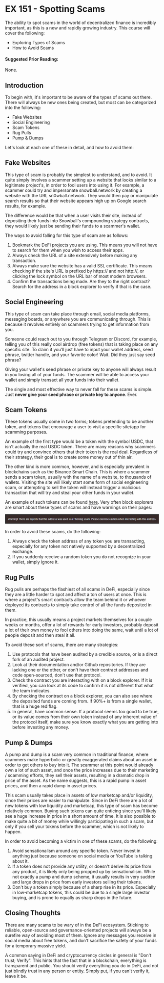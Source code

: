# EX 151 - Spotting Scams

The ability to spot scams in the world of decentralized finance is incredibly important, as this is a new and rapidly growing industry. This course will cover the following:

* Exploring Types of Scams
* How to Avoid Scams

#### Suggested Prior Reading:

None.

## Introduction

To begin with, it's important to be aware of the types of scams out there. There will always be new ones being created, but most can be categorized into the following:

* Fake Websites
* Social Engineering
* Scam Tokens
* Rug Pulls
* Pump & Dumps

Let's look at each one of these in detail, and how to avoid them:

## Fake Websites

This type of scam is probably the simplest to understand, and to avoid. It quite simply involves a scammer setting up a website that looks similar to a legitimate project's, in order to fool users into using it. For example, a scammer could try and impersonate snowball.network by creating a website with the URL sn0wball.network. They would then pay or manipulate search results so that their website appears high up on Google search results, for example.

The difference would be that when a user visits their site, instead of depositing their funds into Snowball's compounding strategy contracts, they would likely just be sending their funds to a scammer's wallet.

The ways to avoid falling for this type of scam are as follows:

1. Bookmark the DeFi projects you are using. This means you will not have to search for them when you wish to access their apps.
2. Always check the URL of a site extensively before making any transaction.
3. Always make sure the website has a valid SSL certificate. This means checking if the site's URL is prefixed by https:// and not http://, or clicking the lock symbol on the URL bar of most modern browsers.
4. Confirm the transactions being made. Are they to the right contract? Search for the address in a block explorer to verify if that is the case.

## Social Engineering

This type of scam can take place through email, social media platforms, messaging boards, or anywhere you are communicating through. This is because it revolves entirely on scammers trying to get information from you.

Someone could reach out to you through Telegram or Discord, for example, telling you of this really cool airdrop (free tokens) that is taking place on any specific site. To claim it you'll just have to input your wallet address, seed phrase, twitter handle, and your favorite color! Wait. Did they just say seed phrase?

Giving your wallet's seed phrase or private key to anyone will always result in you losing all of your funds. The scammer will be able to access your wallet and simply transact all your funds into their wallet.

The single and most effective way to never fall for these scams is simple. Just **never give your seed phrase or private key to anyone**. Ever.

## Scam Tokens

These tokens usually come in two forms; tokens pretending to be another token, and tokens that encourage a user to visit a specific site/app for scamming purposes.

An example of the first type would be a token with the symbol USDC, that isn't actually the real USDC token. There are many reasons why scammers could try and convince others that their token is the real deal. Regardless of their strategy, their goal is to create some money out of thin air.

The other kind is more common, however, and is especially prevalent in blockchains such as the Binance Smart Chain. This is where a scammer sends a scam token, usually with the name of a website, to thousands of wallets. Visiting the site will likely start some form of social engineering scam, or attempting to sell the token will instead trigger a malicious transaction that will try and steal your other funds in your wallet.

An example of such tokens can be found [here](https://bscscan.com/address/0x0df62d2cd80591798721ddc93001afe868c367ff). Very often block explorers are smart about these types of scams and have warnings on their pages:

![Warning on bscscan.com (BSC's block explorer)](<../../.gitbook/assets/image (15) (1).png>)

In order to avoid these scams, do the following:

1. Always check the token address of any token you are transacting, especially for any token not natively supported by a decentralized exchange.
2. If you suddenly receive a random token you do not recognize in your wallet, simply ignore it.

## Rug Pulls

Rug pulls are perhaps the flashiest of all scams in DeFi, especially since they are a little harder to spot and affect a ton of users at once. This is where a project's smart contracts allow the team behind it or whoever deployed its contracts to simply take control of all the funds deposited in them.

In practice, this usually means a project markets themselves for a couple weeks or months, offer a lot of rewards for early investors, probably deposit a lot of their own money to fool others into doing the same, wait until a lot of people deposit and then steal it all.

To avoid these sort of scams, there are many strategies:

1. Use protocols that have been audited by a credible source, or is a direct fork of an audited project.
2. Look at their documentation and/or Github repositories. If they are lacking one or the other, or don't have their contract addresses and code open-sourced, don't use that protocol.
3. Check the contract you are interacting with on a block explorer. If it is verified, you can look at its code to confirm it is not different that what the team indicates.
4. By checking the contract on a block explorer, you can also see where the deposited funds are coming from. If 90%+ is from a single wallet, that is a huge red flag.
5. In general, have common sense. If a protocol seems too good to be true, or its value comes from their own token instead of any inherent value of the protocol itself, make sure you know exactly what you are getting into before investing any money.

## Pump & Dumps

A pump and dump is a scam very common in traditional finance, where scammers make hyperbolic or greatly exaggerated claims about an asset in order to get others to buy into it. The scammer at this point would already own a lot of such asset, and once the price increases due to their marketing / scamming efforts, they sell their assets, resulting in a dramatic drop in price of the asset. As the name suggests, this is a rapid pump in asset prices, and then a rapid dump in asset prices.

This scam usually takes place in assets of low marketcap and/or liquidity, since their prices are easier to manipulate. Since in DeFi there are a lot of new tokens with low liquidity and marketcap, this type of scam has become relatively common. Buying such tokens can quite enticing since you'll likely see a huge increase in price in a short amount of time. It is also possible to make quite a bit of money while willingly participating in such a scam, but only if you sell your tokens before the scammer, which is not likely to happen.

In order to avoid becoming a victim in one of these scams, do the following:

1. Avoid sensationalism around any specific token. Never invest in anything just because someone on social media or YouTube is talking about it.
2. If a token does not provide any utility, or doesn't derive its price from any product, it is likely only being propped up by sensationalism. While not exactly a pump and dump scheme, it usually results in very sudden and large drops in price from early investors selling their tokens.
3. Don't buy a token simply because of a sharp rise in its price. Especially in low-marketcap tokens, this could be due to a single large investor buying, and is prone to equally as sharp drops in the future.

## Closing Thoughts

There are many scams to be wary of in the DeFi ecosystem. Sticking to reliable, open-source and governance-oriented projects will always be a surefire way of avoiding most of them. Ignore any messages you receive in social media about free tokens, and don't sacrifice the safety of your funds for a temporary massive yield.

A common saying in DeFi and cryptocurrency circles in general is "Don't trust; Verify". This hints that the fact that in a blockchain, everything is transparent and public. You should verify everything you do in DeFi, and not just blindly trust in any person or entity. Simply put, if you can't verify it, leave it be.
